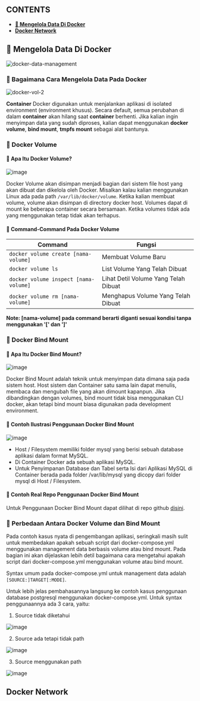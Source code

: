 ## **CONTENTS**
* [**📜 Mengelola Data Di Docker**](#-mengelola-data-di-docker)
* [**Docker Network**](#docker-network)

## 📜 Mengelola Data Di Docker
![docker-data-management](https://user-images.githubusercontent.com/49280352/151213721-fc5711ca-112a-4205-86b0-7a009533d690.png)

### 📌 Bagaimana Cara Mengelola Data Pada Docker
![docker-vol-2](https://user-images.githubusercontent.com/49280352/150386780-6b6c7c5a-e2a9-424f-b05b-84a4c9cecb6a.png)

**Container** Docker digunakan untuk menjalankan aplikasi di isolated environment (environment khusus).  Secara default, semua perubahan di dalam **container** akan hilang saat **container** berhenti.  Jika kalian ingin menyimpan data yang sudah diproses, kalian dapat menggunakan **docker volume**, **bind mount**, **tmpfs mount** sebagai alat bantunya.

### 📌 Docker Volume

#### 🧷 Apa Itu Docker Volume?

![image](https://user-images.githubusercontent.com/49280352/151207293-15e5c5f6-4f6c-4581-9a6f-35edda8cbcfc.png)

Docker Volume akan disimpan menjadi bagian dari sistem file host yang akan dibuat dan dikelola oleh Docker. Misalkan kalau kalian menggunakan Linux ada pada path ```/var/lib/docker/volume```. Ketika kalian membuat volume, volume akan disimpan di directory docker host. Volumes dapat di mount ke beberapa container secara bersamaan. Ketika volumes tidak ada yang menggunakan tetap tidak akan terhapus.

#### 🧷 Command-Command Pada Docker Volume

Command | Fungsi 
--- | --- 
```docker volume create [nama-volume]``` | Membuat Volume Baru
```docker volume ls``` | List Volume Yang Telah Dibuat
```docker volume inspect [nama-volume]``` | Lihat Detil Volume Yang Telah Dibuat
```docker volume rm [nama-volume]``` | Menghapus Volume Yang Telah Dibuat

**Note: [nama-volume] pada command berarti diganti sesuai kondisi tanpa menggunakan '[' dan ']'** 

### 📌 Docker Bind Mount

#### 🧷 Apa Itu Docker Bind Mount?

![image](https://user-images.githubusercontent.com/49280352/151213902-db381db7-daad-446c-9f85-10d866e48151.png)

Docker Bind Mount adalah teknik untuk menyimpan data dimana saja pada sistem host. Host sistem dan Container satu sama lain dapat menulis, membaca dan mengubah file yang akan dimount kapanpun. Jika dibandingkan dengan volumes, bind mount tidak bisa menggunakan CLI docker, akan tetapi bind mount biasa digunakan pada development environment.

#### 🧷 Contoh Ilustrasi Penggunaan Docker Bind Mount

![image](https://user-images.githubusercontent.com/49280352/150382407-d2ba28e7-36f7-4308-b5fc-b60359caedaa.png)

- Host / Filesystem memiliki folder mysql yang berisi sebuah database aplikasi dalam format MySQL.
- Di Container Docker ada sebuah aplikasi MySQL.
- Untuk Penyimpanan Database dan Tabel serta Isi dari Aplikasi MySQL di Container berada pada folder /var/lib/mysql yang dicopy dari folder mysql di Host / Filesystem.

#### 🧷 Contoh Real Repo Penggunaan Docker Bind Mount

Untuk Penggunaan Docker Bind Mount dapat dilihat di repo github [disini](https://github.com/ishaqadhel/docker-laravel-mysql-nginx-starter).

### 📌 Perbedaan Antara Docker Volume dan Bind Mount

Pada contoh kasus nyata di pengembangan aplikasi, seringkali masih sulit untuk membedakan apakah sebuah script dari docker-compose.yml menggunakan management data berbasis volume atau bind mount. Pada bagian ini akan dijelaskan lebih detil bagaimana cara mengetahui apakah script dari docker-compose.yml menggunakan volume atau bind mount.

Syntax umum pada docker-compose.yml untuk management data adalah ```[SOURCE:]TARGET[:MODE]```.

Untuk lebih jelas pembahasannya langsung ke contoh kasus penggunaan database postgresql menggunakan docker-compose.yml. Untuk syntax penggunaannya ada 3 cara, yaitu:

1. Source tidak diketahui

![image](https://user-images.githubusercontent.com/49280352/151219030-25d6399f-a495-4cc5-93fc-f62f406248ab.png)

2. Source ada tetapi tidak path

![image](https://user-images.githubusercontent.com/49280352/151219344-37d2e541-c0cf-4501-bd55-e788c6afd771.png)

3. Source menggunakan path

![image](https://user-images.githubusercontent.com/49280352/151219692-7789de70-ddb8-46c2-a9b0-625887b8c287.png)

## Docker Network
